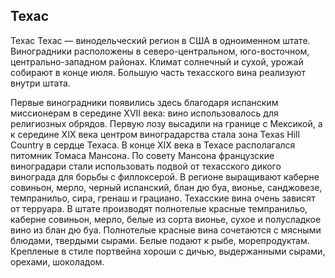 ## Техас 

Техас
Техас — винодельческий регион в США в одноименном штате. Виноградники расположены в северо-центральном, юго-восточном, центрально-западном районах. Климат солнечный и сухой, урожай собирают в конце июля. Большую часть техасского вина реализуют внутри штата.

Первые виноградники появились здесь благодаря испанским миссионерам в середине XVII века: вино использовалось для религиозных обрядов. Первую лозу высадили на границе с Мексикой, а к середине XIX века центром виноградарства стала зона Texas Hill Country в сердце Техаса.
В конце XIX века в Техасе располагался питомник Томаса Мансона. По совету Мансона французские виноградари стали использовать подвой от техасского дикого винограда для борьбы с филлоксерой.
В регионе выращивают каберне совиньон, мерло, черный испанский, блан дю буа, вионье, санджовезе, темпранильо, сира, гренаш и грациано. 
Техасские вина очень зависят от терруара. В штате производят полнотелые красные темпранильо, каберне совиньон, мерло, белые из сорта вионье, сухое и полусладкое вино из блан дю буа.
Полнотелые красные вина сочетаются с мясными блюдами, твердыми сырами. Белые подают к рыбе, морепродуктам. Крепленые в стиле портвейна хороши с дичью, выдержанными сырами, орехами, шоколадом.
